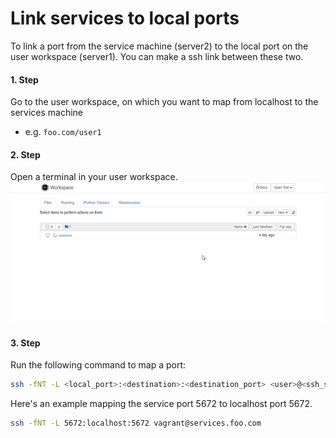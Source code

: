 # Link services to local ports

To link a port from the service machine (server2) to the local port on the user workspace (server1). You can make a ssh link between these two.

#### 1. Step

Go to the user workspace, on which you want to map from localhost to the services machine

- e.g. `foo.com/user1`

#### 2. Step

Open a terminal in your user workspace.
![Open terminal in user workspace](open_terminal_in_workspace.gif)

#### 3. Step

Run the following command to map a port:

```sh
ssh -fNT -L <local_port>:<destination>:<destination_port> <user>@<ssh_server>

```

Here's an example mapping the service port 5672 to localhost port 5672.

```sh
ssh -fNT -L 5672:localhost:5672 vagrant@services.foo.com
```
